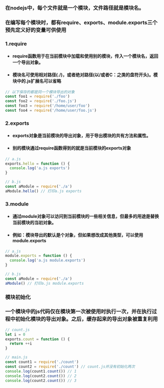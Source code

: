 ### 在nodejs中，每个文件就是一个模块，文件路径就是模块名。
### 在编写每个模块时，都有require、exports、module.exports三个预先定义好的变量可供使用

### 1.require
- #### require函数用于在当前模块中加载和使用别的模块，传入一个模块名，返回一个导出对象。
- #### 模块名可使用相对路径(./)，或者绝对路径(以/或者C：之类的盘符开头)。模块中的.js扩展名可以省略
```js
// 以下保存的都是同一个模块导出的对象
const foo1 = require('./foo')
const foo2 = require('./foo.js')
const foo3 = require('/home/user/foo')
const foo4 = require('/home/user/foo.js')
```

### 2.exports
- #### exports对象是当前模块的导出对象，用于导出模块的共有方法和属性。
- #### 别的模块通过require函数得到的就是当前模块的exports对象
```js
// a.js
exports.hello = function () {
  console.log('a.js exports')
}

// b.js
const aModule = require('./a')
aModule.hello() // 打印a.js exports
``` 

### 3.module
- #### 通过module对象可以访问到当前模块的一些相关信息，但最多的用途是替换当前模块的当初对象。
- #### 例如：模块导出的默认是个对象，但如果想改成其他类型，可以使用module.exports
```js
// a.js
module.exports = function () {
  console.log('a.js module.exports')
}

// b.js
const aModule = require('./a')
aModule() // 打印a.js module.exports
```

### 模块初始化
### 一个模块中的js代码仅在模块第一次被使用时执行一次，并在执行过程中初始化模块的导出对象。之后，缓存起来的导出对象被重复利用
```js
// count.js
let i = 0
exports.count = function () {
  return ++i
}

// main.js
const count1 = require('./count')
const count2 = require('./count') // count.js并没有初始化两次
console.log(count1.count()) // 1
console.log(count2.count()) // 2
console.log(count2.count()) // 3
```